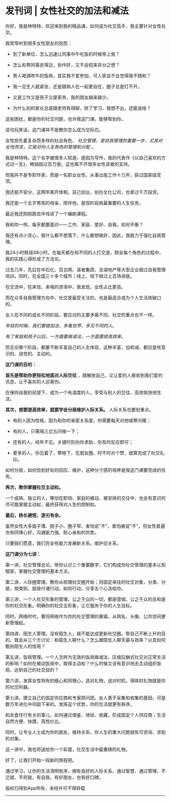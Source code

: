 # 发刊词 | 女性社交的加法和减法

你好，我是林特特，欢迎来到我的精品课，如何成为社交高手，我主要针对女性社交。

我常常听到很多女性朋友的抱怨：

* 到了新单位，怎么迅速让同事中午吃饭的时候带上我？

* 怎么和男同事走得近，协作好，又不会招来非分之想？

* 男人喝酒吹牛的饭局，其实我不爱参加，可人家会不会觉得我不随和？

* 我一见生人就紧张，还是跟熟人在一起更自在，圈子总是打不开。

* 又是工作又是孩子又是家务，我的朋友越来越少。

* 为什么别的家长总是跟老师有得聊，除了学习，我想不出，还能说啥？

这些困扰，都是你的社交问题，也许我这门课，能够帮到你。

说句玩笑话，这门课并不是教你怎么成为交际花。

女性担负着复杂而多样的社会角色， *社交管理，是自我管理的重要一步，尤其对女性而言，它是对你人生角色的管理和分配* 。

我是林特特。这个名字被很多人知道，是因为写作，我的代表作《以自己喜欢的方式过一生》，畅销超过百万册。这也离不开很多女性读者的支持。

但我并不是专职作家，而是一名职业女性，从事出版工作十几年，获过国家级奖项。

我还挺不安分，这两年离开体制，自己创业，创办文化公司，也拿过千万投资。

我还是一个五岁男孩的母亲，陪伴他，是现阶段我最重要的人生任务。

最近我还刚刚跑去中戏读了一个编剧课程。

我和你一样。每天都要面对——工作、家庭、爱好、自我，如何平衡？

我还有点小贪心，我什么都不想落下，什么都想做好，因此，我致力于强化自我管理。

我24小时掰成48小时，在每天都在和不同的人打交道，顾全每个角色的过程中，我的实践心得形成了方法论。

过去几年，先后在中石化、百合网、读者集团、龙湖地产等大型企业做过自我管理培训。同时，在全国三十多个城市；线上、线下做过上百场讲座。

在交流中，在来信、来电的咨询中，我发现，女性占比更高。

而在众多自我管理方向中，社交是最受关注的，也是最适合成为个人生活突破口的。

女人在不同的成长不同阶段，要应对的主要矛盾不同，社交的重点也不一样。

 *年轻的时候，我们要做加法，多看世界，多见不同的人。*

 *有了家庭和孩子以后，一方面要做减法，一方面要提高效率。*

但无论哪个阶段，都要不断丰富自己的人生体验，这种丰富，加和减，都应是有意识的、自觉的、主动的。

 **这门课的目的：**

 **首先是帮助你更轻松地面对人际交往** ，既解放自己，又让爱的人接收到我们爱的讯息，让不喜欢的人远离你。

在保持自我的前提下，成为一个有温度的人，享受与别人的交往，高效愉快地生活。

 **其次，想要提高效率，就要学会分层维护人际关系。** 人际关系也要划重点。

* 有的人因为性格，因为和你的亲密关系度，你需要每天对他嘘寒问暖；

* 有的人，只需隔三岔五问候一下；

* 还有的人，经年不见，关键时刻向你求助，你及时反应即可；

* 更多的人，你见着了，寒暄下，在朋友圈，时不时点个赞，就算完成了社交礼仪。

如何分层，如何恰到好处的回应、维护，这种分寸感的培养是我这门课要完成的任务。

 **再次，教你掌握社交主动权。**

一个成熟、独立的人，哪怕在职场、家庭的被动、被安排的交往中，也会有意识的尽可能掌握主动权，最终获得对人生的控制权。

 **最后，扬长避短，游刃有余。**

虽然女性大多面子薄、胆子小、圈子窄、害怕说"不"，害怕被说"不"。但女性普遍也有同理心好，沟通能力强、耐心亲和的优势。

只要我们愿意，我们完全有能力发展新关系，维护旧关系。

 **这门课分为七讲：** 

第一讲，社交管理总论。带你认识三个重要数字，它们构成你社交管理的基本认知框架，掌握社交管理的基本方法。

第二讲，人际圈管理。教你从梳理社交圈开始；将固定来往的社交对象，分类、分层，按类别、层级付诸行动。如何行动，分享五个心法给你。

第三讲，一个人社交形象的管理。公之于众的一切，都是营销，公之于众的总和是你的社交形象。明确你的社交主形象，让它服务于你的人生目标。

同时，网络时代，要将网络作为你的社交管理的重镇，从网名、头像、公共空间更新管理起。

第四讲，陌生人管理。没有陌生人，就不能达成更新社交圈，帮自己不断上升的目的。我会从三个方讨论：和陌生人聊什么？怎么跟陌生人聊天最与效率？以及如何甄别陌生人的信用？

第五讲，饭局管理。一个人怎样为无效的饭局做减法，压缩应酬式社交对正常生活的影响？如何在被动饭局中，取得主动权？什么时候又该有意识地去主动组织饭局，达到自己的社交目的？

第六讲，发挥女性特有的细心和同理心，选对礼物，送对时机，得体的礼物就是你的社交利器。

第七讲，建立自己的固定供应商和专家顾问团。女人善于采集和收集的基因，可是数万年进化中巩固下来的。发挥这个优势，你的生活就更有秩序。

和衣食住行有关的事儿，如何通过借鉴、体验、收藏，形成固定个人供应商；生活自然方便、快捷，高性价比。

同时，让专业人士成为你的朋友，维持关系，你人生的重大问题就有可咨询、求助的对象。

这一讲中，我也将送给你一个彩蛋，社交生活中最重磅的礼物。

好了，让我们开始一段新的旅程吧。

通过学习，让你的生活清明有序，拥有良好的人际关系，通过智慧，通过管理，不迁就、不将就，有自我，有好朋友，也有好口碑。

版权归得到App所有，未经许可不得转载

---
